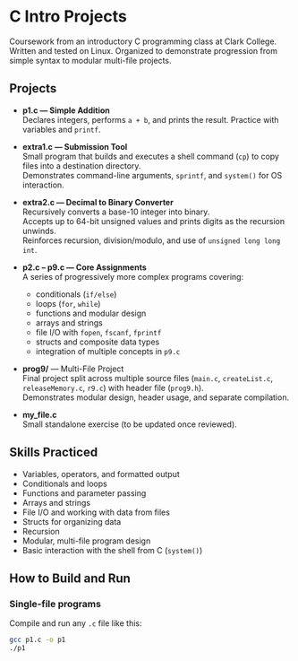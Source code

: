 # C Intro Projects

Coursework from an introductory C programming class at Clark College.  
Written and tested on Linux. Organized to demonstrate progression from simple syntax to modular multi-file projects.

## Projects

- **p1.c — Simple Addition**  
  Declares integers, performs `a + b`, and prints the result. Practice with variables and `printf`.

- **extra1.c — Submission Tool**  
  Small program that builds and executes a shell command (`cp`) to copy files into a destination directory.  
  Demonstrates command-line arguments, `sprintf`, and `system()` for OS interaction.

- **extra2.c — Decimal to Binary Converter**  
  Recursively converts a base-10 integer into binary.  
  Accepts up to 64-bit unsigned values and prints digits as the recursion unwinds.  
  Reinforces recursion, division/modulo, and use of `unsigned long long int`.

- **p2.c – p9.c — Core Assignments**  
  A series of progressively more complex programs covering:  
  - conditionals (`if/else`)  
  - loops (`for`, `while`)  
  - functions and modular design  
  - arrays and strings  
  - file I/O with `fopen`, `fscanf`, `fprintf`  
  - structs and composite data types  
  - integration of multiple concepts in `p9.c`

- **prog9/** — Multi-File Project  
  Final project split across multiple source files (`main.c`, `createList.c`, `releaseMemory.c`, `r9.c`) with header file (`prog9.h`).  
  Demonstrates modular design, header usage, and separate compilation.

- **my_file.c**  
  Small standalone exercise (to be updated once reviewed).

## Skills Practiced
- Variables, operators, and formatted output
- Conditionals and loops
- Functions and parameter passing
- Arrays and strings
- File I/O and working with data from files
- Structs for organizing data
- Recursion
- Modular, multi-file program design
- Basic interaction with the shell from C (`system()`)

## How to Build and Run

### Single-file programs
Compile and run any `.c` file like this:
```bash
gcc p1.c -o p1
./p1
